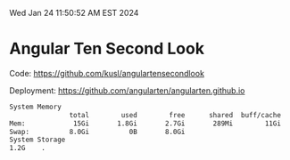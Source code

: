 Wed Jan 24 11:50:52 AM EST 2024

# Angular Ten Second Look

Code: https://github.com/kusl/angulartensecondlook

Deployment: https://github.com/angularten/angularten.github.io

```bash
System Memory
               total        used        free      shared  buff/cache   available
Mem:            15Gi       1.8Gi       2.7Gi       289Mi        11Gi        13Gi
Swap:          8.0Gi          0B       8.0Gi
System Storage
1.2G	.
